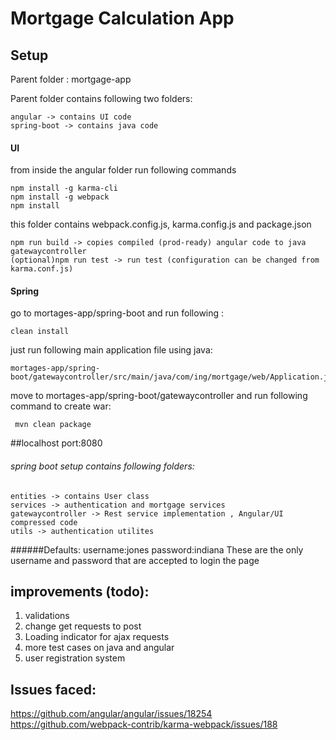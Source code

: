 # Mortgage Calculation App

## Setup

Parent folder : mortgage-app

Parent folder contains following two folders:

	angular -> contains UI code
	spring-boot -> contains java code

#### UI 

from inside the angular folder run following commands

	npm install -g karma-cli
	npm install -g webpack
	npm install

this folder contains webpack.config.js, karma.config.js and package.json

	npm run build -> copies compiled (prod-ready) angular code to java gatewaycontroller
	(optional)npm run test -> run test (configuration can be changed from karma.conf.js)


#### Spring

go to mortages-app/spring-boot and run following :

	clean install

just run following main application file using java:

	mortages-app/spring-boot/gatewaycontroller/src/main/java/com/ing/mortgage/web/Application.java


move to mortages-app/spring-boot/gatewaycontroller and run following command to create war:

	 mvn clean package

##localhost port:8080

###### spring boot setup contains following folders:
	entities -> contains User class
	services -> authentication and mortgage services
	gatewaycontroller -> Rest service implementation , Angular/UI compressed code
	utils -> authentication utilites 


######Defaults:
	username:jones
	password:indiana
These are the only username and password that are accepted to login the page

## improvements (todo):
1. validations
2. change get requests to post
3. Loading indicator for ajax requests
4. more test cases on java and angular
5. user registration system

## Issues faced:
https://github.com/angular/angular/issues/18254
https://github.com/webpack-contrib/karma-webpack/issues/188